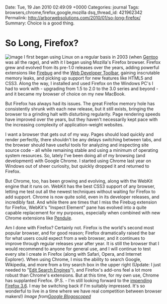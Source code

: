 Date: Tue, 19 Jan 2010 02:49:09 +0000
Categories: journal
Tags: browsers,chrome,firefox,google,mozilla
dsq_thread_id: 421962342
Permalink: http://arborwebsolutions.com/2010/01/so-long-firefox/
Summary: Choice is a good thing.

# So Long, Firefox?

![image][] I first began using Linux on a regular basis in 2003 (when
[Gentoo][] was all the rage), and with it I began using Mozilla's
Firefox browser. Firefox grew and evolved from its pre-1.0 releases over
the years, adding powerful extensions like [Firebug][] and the [Web
Developer Toolbar][], gaining inscrutable memory leaks, and picking up
support for new features like HTML5 and CSS3. Along the way, I installed
and used Firefox on the Windows PC's I had to work with - upgrading from
1.5 to 2.0 to the 3.0 series and beyond - and it became my browser of
choice on my new MacBook. 

But Firefox has always had its issues. The
great Firefox memory hole has consistently shrunk with each new release,
but it still exists, bringing the browser to a grinding halt with
disturbing regularity. Page rendering speeds have improved over the
years, but they haven't necessarily kept pace with the increasing
complexity of application-weight websites. 

I want a browser that gets
out of my way. Pages should load quickly and render perfectly, there
shouldn't be any delays switching between tabs, and the browser should
have useful tools for analyzing and inspecting site source code - all
while remaining stable and using a minimum of operating system
resources. So, lately I've been doing all of my browsing (and
development) with Google Chrome. I started using Chrome last year on
Windows out of sheer curiosity, but quickly dropped it and returned to
Firefox. 

But Chrome, too, has been growing and evolving, along with the
WebKit engine that it runs on. WebKit has the best CSS3 support of any
browser, letting me test out all the newest techniques without waiting
for Firefox to add support. Chrome is now quite solid, even in its
developer releases, and incredibly fast. And while there are times that
I miss the Firebug extension for Firefox, WebKit's "Inspect Element"
pane has evolved into a quite capable replacement for my purposes,
especially when combined with new Chrome extensions like [Pendule][]. 

Am
I done with Firefox? Certainly not. Firefox is the world's second most
popular browser, and for good reason; Firefox dramatically raised the
bar for what users could expect from a web browser, and it continues to
improve through regular releases year after year. It is still the
browser that I would recommend to anyone for general use, and I will
continue to test every site I create in Firefox (along with Safari,
Opera, and Internet Explorer). When using Chrome, I miss the ability to
search Google, Wikipedia, and more from a tiny search box in the upper
right (Update: I just needed to "[Edit Search Engines][]"), and
Firefox's add-ons feel a lot more robust than Chrome's extensions. But
at this time, for my own use, Chrome has supplanted Firefox. (P.S. - I'm
still looking forward to the [impending Firefox 3.6][]. I may be
switching back if I'm suitably impressed. It's so wonderful to live in a
time where we have real competition between browser makers!) *Image
from*[*Google Blogoscoped*][]

  [image]: /attachments/chrome-logo-elements-300x248.png
    "chrome-logo-elements"
  [Gentoo]: http://www.gentoo.org
  [Firebug]: http://www.getfirebug.com/
  [Web Developer Toolbar]: https://addons.mozilla.org/en-US/firefox/addon/60
  [Pendule]: https://chrome.google.com/extensions/detail/gbkffbkamcejhkcaocmkdeiiccpmjfdi
  [Edit Search Engines]: http://www.chromeplugins.org/tips-tricks/custom-search-engines-in-google-chrome/
  [impending Firefox 3.6]: http://www.mozilla.com/en-US/firefox/all-beta.html
  [*Google Blogoscoped*]: http://www.blogoscoped.com
